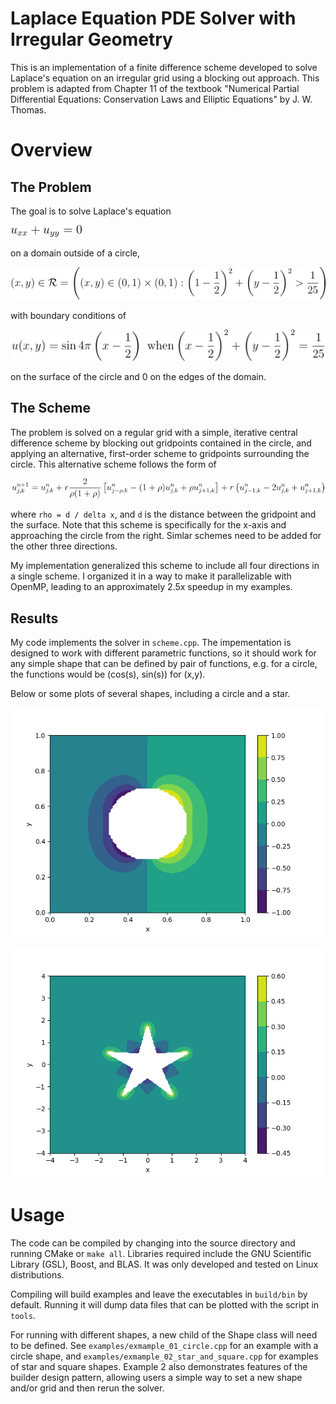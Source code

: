 # Laplace Equation PDE Solver with Irregular Geometry

This is an implementation of a finite difference scheme developed to
solve Laplace's equation on an irregular grid using a blocking out
approach. This problem is adapted from Chapter 11 of the textbook
"Numerical Partial Differential Equations: Conservation Laws and
Elliptic Equations" by J. W. Thomas.

# Overview

## The Problem

The goal is to solve Laplace's equation

![](math/laplace.png)

on a domain outside of a circle,

![](math/domain.png)

with boundary conditions of

![](math/bc2.png)

on the surface of the circle and 0 on the edges of the domain.

## The Scheme

The problem is solved on a regular grid with a simple, iterative
central difference scheme by blocking out gridpoints contained in the
circle, and applying an alternative, first-order scheme to gridpoints
surrounding the circle. This alternative scheme follows the form of

![](math/scheme.png)

where `rho = d / delta x`, and `d` is the distance between the
gridpoint and the surface. Note that this scheme is specifically for
the x-axis and approaching the circle from the right. Simlar schemes
need to be added for the other three directions.

My implementation generalized this scheme to include all four
directions in a single scheme. I organized it in a way to make it
parallelizable with OpenMP, leading to an approximately 2.5x speedup
in my examples.

## Results

My code implements the solver in `scheme.cpp`. The impementation is
designed to work with different parametric functions, so it should
work for any simple shape that can be defined by pair of functions,
e.g. for a circle, the functions would be (cos(s), sin(s)) for (x,y).

Below or some plots of several shapes, including a circle and a star.

![](results/circle.png)

![](results/star.png)

# Usage

The code can be compiled by changing into the source directory and
running CMake or `make all`. Libraries required include the GNU
Scientific Library (GSL), Boost, and BLAS. It was only developed and
tested on Linux distributions.

Compiling will build examples and leave the executables in `build/bin`
by default. Running it will dump data files that can be plotted with
the script in `tools`.

For running with different shapes, a new child of the Shape class will
need to be defined. See `examples/exmample_01_circle.cpp` for an
example with a circle shape, and
`examples/exmample_02_star_and_square.cpp` for examples of star and
square shapes. Example 2 also demonstrates features of the builder
design pattern, allowing users a simple way to set a new shape and/or
grid and then rerun the solver.